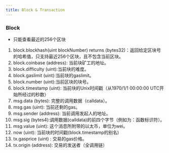 ```yaml
---
title: Block & Transaction
---
```


### Block
- 只能查看最近的256个区块  
1. block.blockhash(uint blockNumber) returns (bytes32)：返回给定区块号的哈希值，只支持最近256个区块，且不包含当前区块。  
2. block.coinbase (address): 当前块矿工的地址。  
3. block.difficulty (uint):当前块的难度。  
4. block.gaslimit (uint):当前块的gaslimit。  
5. block.number (uint):当前区块的块号。  
6. block.timestamp (uint): 当前块的Unix时间戳（从1970/1/1 00:00:00 UTC开始所经过的秒数）  
7. msg.data (bytes): 完整的调用数据（calldata）。  
8. msg.gas (uint): 当前还剩的gas。  
9. msg.sender (address): 当前调用发起人的地址。  
10. msg.sig (bytes4):调用数据(calldata)的前四个字节（例如为：函数标识符）。  
11. msg.value (uint): 这个消息所附带的以太币，单位为wei。  
12. now (uint): 当前块的时间戳(block.timestamp的别名)  
13. tx.gasprice (uint) : 交易的gas价格。  
14. tx.origin (address): 交易的发送者（全调用链）  